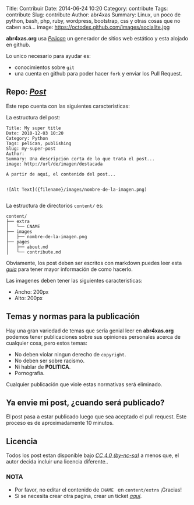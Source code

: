 Title: Contribuir
Date: 2014-06-24 10:20
Category: contribute
Tags: contribute
Slug: contribute
Author: abr4xas
Summary: Linux, un poco de python, bash, php, ruby, wordpress, bootstrap, css y otras cosas que no caben acá...
image: https://octodex.github.com/images/socialite.jpg

**abr4xas.org** usa *[Pelican](http://blog.getpelican.com/)* un generador de sitios web estático y esta alojado en github.

Lo unico necesario para ayudar es:

* conocimientos sobre ```git```
* una cuenta en github para poder hacer ```fork``` y enviar los Pull Request.

## Repo: *[Post](https://github.com/abr4xas/post)*

Este repo cuenta con las siguientes caracteristicas:

La estructura del post:

```
Title: My super title
Date: 2010-12-03 10:20
Category: Python
Tags: pelican, publishing
Slug: my-super-post
Author: 
Summary: Una descripción corta de lo que trata el post... 
image: http://url/de/imagen/destacada

A partir de aquí, el contenido del post... 


![Alt Text]({filename}/images/nombre-de-la-imagen.png)


```

La estructura de directorios ```content/``` es:

```
content/
├── extra
│   └── CNAME
├── images
│   ├── nombre-de-la-imagen.png
├── pages
│   ├── about.md
│   └── contribute.md
```        

Obviamente, los post deben ser escritos con markdown puedes leer esta *[guia](https://github.com/circa75/dropplets/wiki/Markdown-Syntax-Guide)* para tener mayor información de como hacerlo.

Las imagenes deben tener las siguientes caracteristicas:

* Ancho: 200px
* Alto: 200px

## Temas y normas para la publicación

Hay una gran variedad de temas que sería genial leer en **abr4xas.org** podemos tener publicaciones sobre sus opiniones personales acerca de cualquier cosa, pero estos temas:

* No deben violar ningun derecho de ```copyright```.
* No deben ser sobre racismo.
* Ni hablar de **POLITICA**.
* Pornografia.

Cualquier publicación que viole estas normativas será eliminado.

## Ya envie mi post, ¿cuando será publicado?

El post pasa a estar publicado luego que sea aceptado el pull request. Este proceso es de aproximadamente 10 minutos.

## Licencia

Todos los post estan disponible bajo *[CC 4.0 (by-nc-sa)](http://creativecommons.org/licenses/by-nc-sa/4.0)* a menos que, el autor decida incluir una licencia diferente..


### NOTA

* Por favor, no editar el contenido de ```CNAME ``` en ```content/extra``` ¡Gracias!
* Si se necesita crear otra pagina, crear un ticket *[aquí](https://github.com/abr4xas/post/issues)*.
